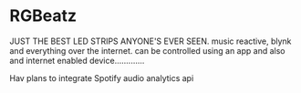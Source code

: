 # RGBeatz

JUST THE BEST LED STRIPS ANYONE'S EVER SEEN.
music reactive, blynk and everything over 
the internet. can be controlled using an app
and also and internet enabled device.............

Hav plans to integrate Spotify audio analytics api
